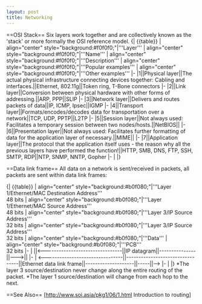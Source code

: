 ```yaml
---
layout: post 
title: Networking
---
```


==OSI Stack==
Six layers work together and are collectively known as the 'stack' or more formally the OSI reference model.
{| {{table}}
| align="center" style="background:#f0f0f0;"|'''Layer'''
| align="center" style="background:#f0f0f0;"|'''Name'''
| align="center" style="background:#f0f0f0;"|'''Description'''
| align="center" style="background:#f0f0f0;"|'''Popular examples'''
| align="center" style="background:#f0f0f0;"|'''Other examples'''
|-
|1||Physical layer||The actual physical infrastructure connecting devices together: Cabling and interfaces.||Ethernet, 802.11g||Token ring, T-Bone connectors
|-
|2||Link layer||Conversion between physical hardware with other forms of addressing.||ARP, PPP||SLIP
|-
|3||Network layer||Delivers and routes packets of data||IP, ICMP, Ipsec||IGMP
|-
|4||Transport layer||Formats/encodes/decodes data for transportation over a network||TCP, UDP, PPTP||L2TP
|-
|5||Session layer||Not always used: Facilitates a temporary session between two nodes/hosts.||NetBIOS||
|-
|6||Presentation layer||Not always used: Facilitates further formatting of data for the application layer of necessary.||MIME||
|-
|7||Application layer||The protocol that the application itself uses - the reason why all the previous layers have performed the function!||HTTP, SMB, DNS, FTP, SSH, SMTP, RDP||NTP, SNMP, NNTP, Gopher
|-
| 
|}

==Data link frame==
All data on a network is sent/received in packets, all packets are sent within data link frames:

{| {{table}}
| align="center" style="background:#b0f080;"|'''Layer 1/Ethernet/MAC Destination Address'''<br>48 bits
| align="center" style="background:#b0f080;"|'''Layer 1/Ethernet/MAC Source Address'''<br>48 bits
| align="center" style="background:#b0f080;"|'''Layer 3/IP Source Address'''<br>32 bits
| align="center" style="background:#b0f080;"|'''Layer 3/IP Source Address'''<br>32 bits
| align="center" style="background:#b0f080;"|'''Data'''
| align="center" style="background:#b0f080;"|'''PCB'''<br>32 bits
|-
| ||<--------------------------------||IP datagram||---------------||--->||
|-
| <--------------------------------||---------------------------------||Ethernet data link frame||--------------------||-----||-->
|-
| 
|}
*The layer 3 source/destination never change along the entire routing of the packet.
*The layer 1 source/destination will change from each hop to the next.

==See Also==
[http://www.soi.asia/pkg1/06/1.html Introduction to routing]

